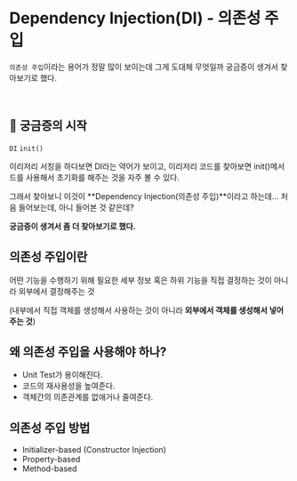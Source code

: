 # Dependency Injection(DI) - 의존성 주입

`의존성 주입`이라는 용어가 정말 많이 보이는데 그게 도대체 무엇일까 궁금증이 생겨서 찾아보기로 했다.

<br />

## 💬 궁금증의 시작

`DI` `init()`

이리저리 서칭을 하다보면 DI라는 약어가 보이고,
이리저리 코드를 찾아보면 init()메서드를 사용해서 초기화를 해주는 것을 자주 볼 수 있다.

그래서 찾아보니 이것이 **Dependency Injection(의존성 주입)**이라고 하는데...
처음 들어보는데, 아니 들어본 것 같은데? 

**궁금증이 생겨서 좀 더 찾아보기로 했다.**

## 의존성 주입이란

어떤 기능을 수행하기 위해 필요한 세부 정보 혹은 하위 기능을 직접 결정하는 것이 아니라 외부에서 결정해주는 것

(내부에서 직접 객체를 생성해서 사용하는 것이 아니라 **외부에서 객체를 생성해서 넣어주는 것**)

## 왜 의존성 주입을 사용해야 하나?

- Unit Test가 용이해진다.
- 코드의 재사용성을 높여준다.
- 객체간의 의존관계를 없애거나 줄여준다.

## 의존성 주입 방법

- Initializer-based (Constructor Injection)
- Property-based
- Method-based
